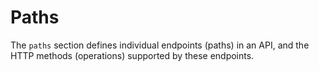 # Paths

The `paths` section defines individual endpoints (paths) in an API, and the HTTP methods (operations) supported by these endpoints.
